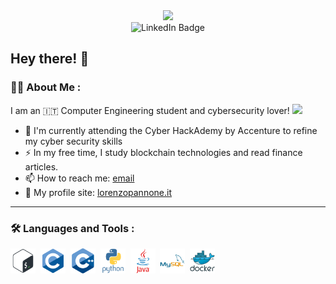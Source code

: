 <div id="header" align="center">
<div id="header" align="center">
  <img src="https://media.giphy.com/media/v1.Y2lkPTc5MGI3NjExeHI1bmh1bmhvNXRieGJzb255cGpjMDV1enh1N3VjY2lhMzB4M3VpNyZlcD12MV9pbnRlcm5hbF9naWZfYnlfaWQmY3Q9Zw/unxCGmTuBvwo2djRLA/giphy.gif" width="500"/>
</div>
</div>
<div id="badges" align="center">
  <img src="https://img.shields.io/badge/LinkedIn-blue?style=for-the-badge&logo=linkedin&logoColor=white" alt="LinkedIn Badge"/>
</a>
</div>

##  Hey there! :wave:
 


### :man_technologist: About Me :
I am an :it: Computer Engineering student and cybersecurity lover! <img src="https://media.giphy.com/media/WUlplcMpOCEmTGBtBW/giphy.gif" width="30">
- :closed_lock_with_key: I'm currently attending the Cyber HackAdemy by Accenture to refine my cyber security skills
- :zap: In my free time, I study blockchain technologies and read finance articles.
- :mailbox: How to reach me: [email](mailto:lorenzopannone@gmail.com)
- :newspaper: My profile site: [lorenzopannone.it](https://www.lorenzopannone.it/)




---

### :hammer_and_wrench: Languages and Tools :
<div>
  <img src="https://github.com/devicons/devicon/blob/master/icons/bash/bash-original.svg" title="bash" alt="bash" width="40" height="40"/>&nbsp;
  <img src="https://github.com/devicons/devicon/blob/master/icons/c/c-original.svg" title="C" alt="C" width="40" height="40"/>&nbsp;
  <img src="https://github.com/devicons/devicon/blob/master/icons/cplusplus/cplusplus-original.svg" title="Cp" alt="Cp" width="40" height="40"/>&nbsp;
  <img src="https://github.com/devicons/devicon/blob/master/icons/python/python-original-wordmark.svg" title="Python" alt="Python" width="40" height="40"/>&nbsp;
  <img src="https://github.com/devicons/devicon/blob/master/icons/java/java-original-wordmark.svg" title="Java" alt="Java" width="40" height="40"/>&nbsp;
  <img src="https://github.com/devicons/devicon/blob/master/icons/mysql/mysql-original-wordmark.svg" title="MySQL"  alt="MySQL" width="40" height="40"/>&nbsp;
  <img src="https://github.com/devicons/devicon/blob/master/icons/docker/docker-original-wordmark.svg" title="Docker" **alt="Docker" width="40" height="40"/>
 
  
</div>
